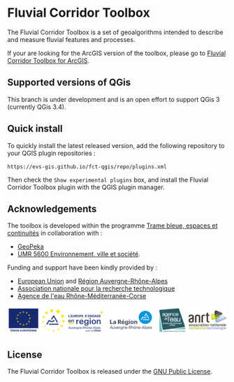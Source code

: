 # Fluvial Corridor Toolbox

The Fluvial Corridor Toolbox is a set of geoalgorithms intended to describe and measure fluvial features and processes.

If your are looking for the ArcGIS version of the toolbox,
please go to [Fluvial Corridor Toolbox for ArcGIS](https://github.com/EVS-GIS/Fluvial-Corridor-Toolbox-ArcGIS).

## Supported versions of QGis

This branch is under development and is an open effort to support QGis 3 (currently QGis 3.4).

## Quick install

To quickly install the latest released version, add the following repository to your QGIS plugin repositories :

    https://evs-gis.github.io/fct-qgis/repo/plugins.xml

Then check the ```Show experimental plugins``` box, and install the Fluvial Corridor Toolbox plugin with the QGIS plugin manager.

## Acknowledgements

The toolbox is developed within the programme
[Trame bleue, espaces et continuités](https://www.tramebleue.fr/)
in collaboration with :

* [GeoPeka](http://www.geopeka.com)
* [UMR 5600 Environnement, ville et société](http://umr5600.cnrs.fr/fr/accueil/).

Funding and support have been kindly provided by :

* [European Union](http://www.europe-en-france.gouv.fr/Centre-de-ressources/Actualites/Le-FEDER-qu-est-ce-que-c-est)
  and [Région Auvergne-Rhône-Alpes](https://www.auvergnerhonealpes.fr/)
* [Association nationale pour la recherche technologique](http://www.anrt.asso.fr/fr)
* [Agence de l'eau Rhône-Méditerranée-Corse](https://www.eaurmc.fr/)

![Supporting Partners](img/partners.png)

## License

The Fluvial Corridor Toolbox is released under the [GNU Public License][].

[GNU Public License]: https://github.com/EVS-GIS/fct/blob/master/LICENSE
